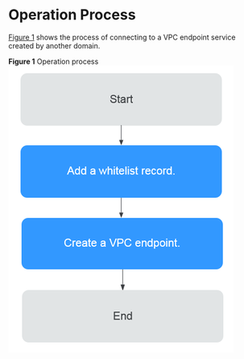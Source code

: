 # Operation Process<a name="vpcep_02_02032"></a>

[Figure 1](#fig2237134915142)  shows the process of connecting to a VPC endpoint service created by another domain.

**Figure  1**  Operation process<a name="fig2237134915142"></a>  
![](/vpcep/user-guide/figures/operation-process-0.png "operation-process-0")


